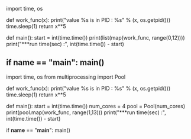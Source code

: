 import time, os

def work_func(x):
    print("value %s is in PID : %s" % (x, os.getpid()))
    time.sleep(1)
    return x**5

def main():
    start = int(time.time())
    print(list(map(work_func, range(0,12))))
    print("***run time(sec) :", int(time.time()) - start)

if __name__ == "__main__":
    main()
-----------------------------------------------------------
import time, os
from multiprocessing import Pool

def work_func(x):
    print("value %s is in PID : %s" % (x, os.getpid()))
    time.sleep(1)
    return x**5

def main():
    start = int(time.time())
    num_cores = 4
    pool = Pool(num_cores)
    print(pool.map(work_func, range(1,13)))
    print("***run time(sec) :", int(time.time()) - start)

if __name__ == "__main__":
    main()
    
